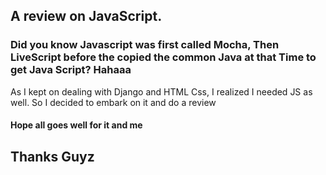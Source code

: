 ## A review on JavaScript.
### Did you know Javascript was first called Mocha, Then LiveScript before the copied the common Java at that Time to get Java Script? Hahaaa

As I kept on dealing with Django and HTML Css, I realized I needed JS as well. So I decided to embark on it and do a review
#### Hope all goes well for it and me

## Thanks Guyz

